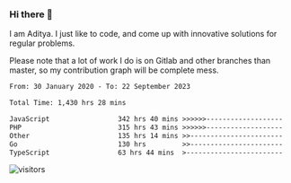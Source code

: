 ### Hi there 👋

I am Aditya. I just like to code, and come up with innovative solutions for regular problems.

Please note that a lot of work I do is on Gitlab and other branches than master, so my contribution graph will be complete mess.

<!--START_SECTION:waka-->

```txt
From: 30 January 2020 - To: 22 September 2023

Total Time: 1,430 hrs 28 mins

JavaScript                 342 hrs 40 mins >>>>>>-------------------   23.96 %
PHP                        315 hrs 43 mins >>>>>>-------------------   22.07 %
Other                      135 hrs 14 mins >>-----------------------   09.45 %
Go                         130 hrs         >>-----------------------   09.09 %
TypeScript                 63 hrs 44 mins  >------------------------   04.46 %
```

<!--END_SECTION:waka-->

![visitors](https://visitor-badge.glitch.me/badge?page_id=BrainBuzzer.visitor-badge&left_color=green&right_color=red)

